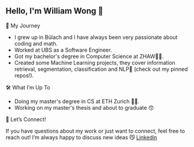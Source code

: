 ## Hello, I'm William Wong 👋

💼 My Journey
- I grew up in Bülach and I have always been very passionate about coding and math. 
- Worked at UBS as a Software Engineer.
- Got my bachelor's degree in Computer Science at ZHAW🧑‍🎓.
- Created some Machine Learning projects, they cover information retrieval, segmentation, classification and NLP🤖 (check out my pinned repos!).

🛠️ What I’m Up To

- Doing my master's degree in CS at ETH Zurich 🧑‍🎓.
- Working on my master's thesis and about to graduate 😙

🚀 Let’s Connect!

If you have questions about my work or just want to connect, feel free to reach out! I’m always happy to discuss new ideas 😼
[Linkedin](https://www.linkedin.com/in/william-wong-zh/)
